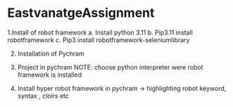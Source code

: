 # EastvanatgeAssignment

1.Install of robot framework
  a. Install python 3.11
  b. Pip3.11 install robotframework
  c. Pip3 install robotframework-seleniumlibrary

2. Installation of Pychram

3. Project in pychram
NOTE: choose python interpreter were robot framework is installed

4. Install hyper robot framework in pychram → highlighting robot keyword, syntax , clolrs etc
